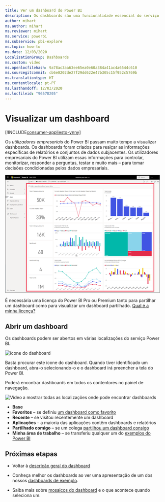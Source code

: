 ```yaml
---
title: Ver um dashboard do Power BI
description: Os dashboards são uma funcionalidade essencial do serviço Power BI. Saiba como abrir e ver um dashboard.
author: mihart
ms.author: mihart
ms.reviewer: mihart
ms.service: powerbi
ms.subservice: pbi-explore
ms.topic: how-to
ms.date: 12/03/2020
LocalizationGroup: Dashboards
ms.custom: video
ms.openlocfilehash: 9a78ac3aa63ee65ea0e60a384a41ac4a6544c610
ms.sourcegitcommit: cb6e0202de27f29dd622e47b305c15f952c5769b
ms.translationtype: HT
ms.contentlocale: pt-PT
ms.lasthandoff: 12/03/2020
ms.locfileid: "96578205"
---
```

# <a name="view-a-dashboard"></a>Visualizar um dashboard

[!INCLUDE[consumer-appliesto-ynny](../includes/consumer-appliesto-ynny.md)]


Os *utilizadores empresariais* do Power BI passam muito tempo a visualizar dashboards. Os dashboards foram criados para realçar as informações específicas de relatórios e conjuntos de dados subjacentes. Os utilizadores empresariais do Power BI utilizam essas informações para controlar, monitorizar, responder a perguntas, testar e muito mais – para tomar decisões condicionadas pelos dados empresariais.

![Dashboard](media/end-user-dashboard-open/power-bi-new-dashboard.png)


É necessária uma licença do Power BI Pro ou Premium tanto para partilhar um dashboard como para visualizar um dashboard partilhado. [Qual é a minha licença?](end-user-license.md) 

## <a name="open-a-dashboard"></a>Abrir um dashboard

Os dashboards podem ser abertos em várias localizações do serviço Power BI.

![ícone do dashboard](media/end-user-dashboard-open/power-bi-dashboard-icon.png)

Basta procurar este ícone do dashboard. Quando tiver identificado um dashboard, abra-o selecionando-o e o dashboard irá preencher a tela do Power BI.

Poderá encontrar dashboards em todos os contentores no painel de navegação. 

![Vídeo a mostrar todas as localizações onde pode encontrar dashboards](media/end-user-dashboard-open/power-bi-open-dashboards.gif)

- **Base** 
- **Favoritos** – se definiu [um dashboard como favorito](end-user-favorite.md)
- **Recente** – se visitou recentemente um dashboard
- **Aplicações** – a maioria das aplicações contêm dashboards e relatórios
- **Partilhado comigo** – se um colega [partilhou um dashboard consigo](end-user-shared-with-me.md)
- **Minha área de trabalho** – se transferiu qualquer um do [exemplos do Power BI](../create-reports/sample-datasets.md)



## <a name="next-steps"></a>Próximas etapas
* Voltar à [descrição geral do dashboard](end-user-dashboards.md)

* Conheça melhor os dashboards ao ver uma apresentação de um dos nossos [dashboards de exemplo](../create-reports/sample-tutorial-connect-to-the-samples.md).    
* Saiba mais sobre [mosaicos do dashboard](end-user-tiles.md) e o que acontece quando seleciona um.
